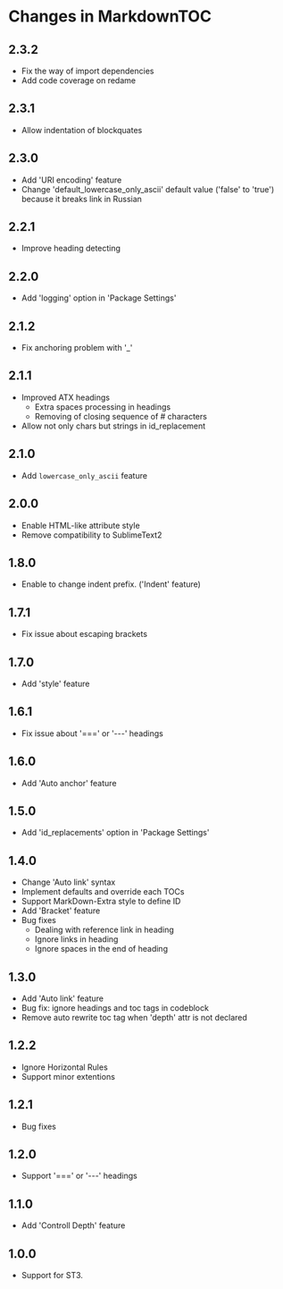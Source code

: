 Changes in MarkdownTOC
===========================

## 2.3.2

- Fix the way of import dependencies
- Add code coverage on redame

## 2.3.1

- Allow indentation of blockquates

## 2.3.0

- Add 'URI encoding' feature
- Change 'default_lowercase_only_ascii' default value ('false' to 'true') because it breaks link in Russian

## 2.2.1

- Improve heading detecting

## 2.2.0

- Add 'logging' option in 'Package Settings'

## 2.1.2

- Fix anchoring problem with '_'

## 2.1.1

- Improved ATX headings
    - Extra spaces processing in headings
    - Removing of closing sequence of # characters
- Allow not only chars but strings in id_replacement

## 2.1.0

- Add `lowercase_only_ascii` feature

## 2.0.0

- Enable HTML-like attribute style
- Remove compatibility to SublimeText2

## 1.8.0

- Enable to change indent prefix. ('Indent' feature)

## 1.7.1

- Fix issue about escaping brackets

## 1.7.0

- Add 'style' feature

## 1.6.1

- Fix issue about '===' or '---' headings


## 1.6.0

- Add 'Auto anchor' feature


## 1.5.0

- Add 'id_replacements' option in 'Package Settings'

## 1.4.0

- Change 'Auto link' syntax
- Implement defaults and override each TOCs
- Support MarkDown-Extra style to define ID
- Add 'Bracket' feature
- Bug fixes
  - Dealing with reference link in heading
  - Ignore links in heading
  - Ignore spaces in the end of heading

## 1.3.0

- Add 'Auto link' feature
- Bug fix: ignore headings and toc tags in codeblock
- Remove auto rewrite toc tag when 'depth' attr is not declared

## 1.2.2

- Ignore Horizontal Rules
- Support minor extentions

## 1.2.1

- Bug fixes

## 1.2.0

- Support '===' or '---' headings

## 1.1.0

- Add 'Controll Depth' feature

## 1.0.0

- Support for ST3.